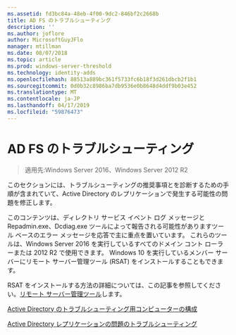 ```yaml
---
ms.assetid: fd3bc84a-48eb-4f00-9dc2-846bf2c2668b
title: AD FS のトラブルシューティング
description: ''
ms.author: joflore
author: MicrosoftGuyJFlo
manager: mtillman
ms.date: 08/07/2018
ms.topic: article
ms.prod: windows-server-threshold
ms.technology: identity-adds
ms.openlocfilehash: 88513a889bc361f5733fc6b18f3d261dbcb2f1b1
ms.sourcegitcommit: 0d0b32c8986ba7db9536e0b8648d4ddf9b03e452
ms.translationtype: MT
ms.contentlocale: ja-JP
ms.lasthandoff: 04/17/2019
ms.locfileid: "59876473"
---
```

# <a name="ad-ds-troubleshooting"></a>AD FS のトラブルシューティング

>適用先:Windows Server 2016、Windows Server 2012 R2

このセクションには、トラブルシューティングの推奨事項とを診断するための手順が含まれていて、Active Directory のレプリケーションで発生する可能性の問題を修正します。

このコンテンツは、ディレクトリ サービス イベント ログ メッセージと Repadmin.exe、Dcdiag.exe ツールによって報告される可能性がありますツール ベースのエラー メッセージを応答で主に重点を置いています。 これらのツールは、Windows Server 2016 を実行しているすべてのドメイン コント ローラーまたは 2012 R2 で使用できます。 Windows 10 を実行しているメンバー サーバーにリモート サーバー管理ツール (RSAT) をインストールすることもできます。

RSAT をインストールする方法の詳細については、この記事を参照してください。[リモート サーバー管理ツール](https://docs.microsoft.com/windows-server/remote/remote-server-administration-tools)します。

[Active Directory のトラブルシューティング用コンピューターの構成](../manage/troubleshoot/Configuring-a-Computer-for-Troubleshooting.md)

[Active Directory レプリケーションの問題のトラブルシューティング](../manage/troubleshoot/Troubleshooting-Active-Directory-Replication-Problems.md)
